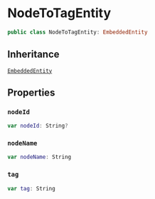 # NodeToTagEntity

``` swift
public class NodeToTagEntity: EmbeddedEntity
```

## Inheritance

[`EmbeddedEntity`](configwise-sdk-ios/api-reference/EmbeddedEntity)

## Properties

### `nodeId`

``` swift
var nodeId: String?
```

### `nodeName`

``` swift
var nodeName: String
```

### `tag`

``` swift
var tag: String
```
